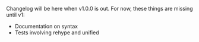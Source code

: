 Changelog will be here when v1.0.0 is out.
For now, these things are missing until v1:

- Documentation on syntax
- Tests involving rehype and unified
